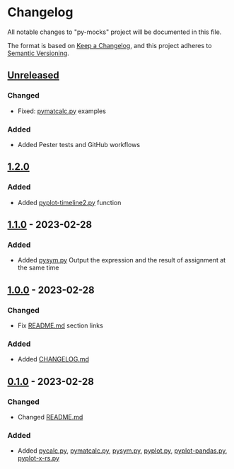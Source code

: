 # Changelog

All notable changes to "py-mocks" project will be documented in this file.

The format is based on [Keep a Changelog](https://keepachangelog.com/en/1.0.0/),
and this project adheres to [Semantic Versioning](https://semver.org/spec/v2.0.0.html).

## [Unreleased]

### Changed

- Fixed: [pymatcalc.py] examples

### Added

- Added Pester tests and GitHub workflows


## [1.2.0]

### Added

- Added [pyplot-timeline2.py] function


## [1.1.0] - 2023-02-28

### Added

- Added [pysym.py] Output the expression and the result of assignment at the same time

## [1.0.0] - 2023-02-28

### Changed

- Fix [README.md] section links

### Added

- Added [CHANGELOG.md]


## [0.1.0] - 2023-02-28

### Changed

- Changed [README.md]

### Added 

- Added [pycalc.py], [pymatcalc.py], [pysym.py], [pyplot.py], [pyplot-pandas.py], [pyplot-x-rs.py]


[pycalc.py]: src/pycalc.py
[pymatcalc.py]: src/pymatcalc.py
[pysym.py]: src/pysym.py
[pyplot.py]: src/pyplot.py
[pyplot-pandas.py]: src/pyplot-pandas.py
[pyplot-x-rs.py]: src/pyplot-x-rs.py
[pyplot-timeline2.py]: src/pyplot-timeline2.py

[README.md]: blob/main/README.md
[CHANGELOG.md]: blob/main/CHANGELOG.md


[unreleased]: https://github.com/btklab/py-mocks/compare/1.2.0..HEAD
[1.2.0]: https://github.com/btklab/py-mocks/releases/tag/1.2.0
[1.1.0]: https://github.com/btklab/py-mocks/releases/tag/1.1.0
[1.0.0]: https://github.com/btklab/py-mocks/releases/tag/1.0.0
[0.1.0]: https://github.com/btklab/py-mocks/releases/tag/0.1.0

